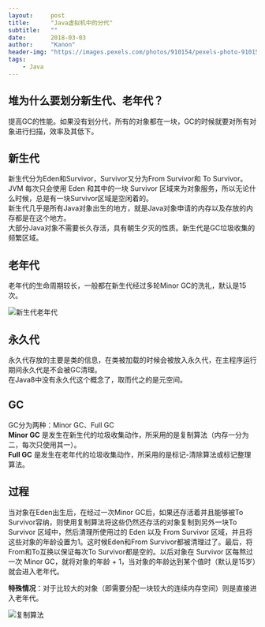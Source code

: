 ```yaml
---
layout:     post
title:      "Java虚拟机中的分代"
subtitle:   ""
date:       2018-03-03
author:     "Kanon"
header-img: "https://images.pexels.com/photos/910154/pexels-photo-910154.jpeg?w=940&h=650&dpr=2&auto=compress&cs=tinysrgb"
tags:
    - Java
---
```


## 堆为什么要划分新生代、老年代？
提高GC的性能。如果没有划分代，所有的对象都在一块，GC的时候就要对所有对象进行扫描，效率及其低下。

## 新生代
新生代分为Eden和Survivor，Survivor又分为From Survivor和 To Survivor。  
JVM 每次只会使用 Eden 和其中的一块 Survivor 区域来为对象服务，所以无论什么时候，总是有一块Survivor区域是空闲着的。  
新生代几乎是所有Java对象出生的地方，就是Java对象申请的内存以及存放的内存都是在这个地方。  
大部分Java对象不需要长久存活，具有朝生夕灭的性质。新生代是GC垃圾收集的频繁区域。 

## 老年代
老年代的生命周期较长，一般都在新生代经过多轮Minor GC的洗礼，默认是15次。  

![新生代老年代](http://ojydvou4n.bkt.clouddn.com/%E6%96%B0%E7%94%9F%E4%BB%A3%E8%80%81%E5%B9%B4%E4%BB%A3.png)

## 永久代
永久代存放的主要是类的信息，在类被加载的时候会被放入永久代，在主程序运行期间永久代是不会被GC清理。  
在Java8中没有永久代这个概念了，取而代之的是元空间。

## GC
GC分为两种：Minor GC、Full GC  
**Minor GC** 是发生在新生代的垃圾收集动作，所采用的是复制算法（内存一分为二，每次只使用其一）。  
**Full GC** 是发生在老年代的垃圾收集动作，所采用的是标记-清除算法或标记整理算法。

## 过程
当对象在Eden出生后，在经过一次Minor GC后，如果还存活着并且能够被To Survivor容纳，则使用复制算法将这些仍然还存活的对象复制到另外一块To Survivor 区域中，然后清理所使用过的 Eden 以及 From Survivor 区域，并且将这些对象的年龄设置为1。这时候Eden和From Survivor都被清理过了。最后，将From和To互换以保证每次To Survivor都是空的。以后对象在 Survivor 区每熬过一次 Minor GC，就将对象的年龄 + 1，当对象的年龄达到某个值时（默认是15岁）就会进入老年代。  

**特殊情况**：对于比较大的对象（即需要分配一块较大的连续内存空间）则是直接进入老年代。  

![复制算法](http://ojydvou4n.bkt.clouddn.com/%E5%A4%8D%E5%88%B6%E7%AE%97%E6%B3%95.png)
<br><br><br><br>

